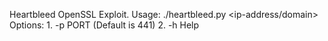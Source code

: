 Heartbleed OpenSSL Exploit.
Usage:
./heartbleed.py <ip-address/domain> <options>
Options: 
	1. -p PORT (Default is 441)
	2. -h Help
